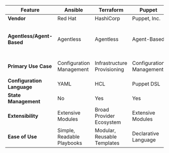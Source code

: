 | **Feature**                   | **Ansible**                 | **Terraform**               | **Puppet**                  | **Chef**                    | **SaltStack**                     |
|-------------------------------|-----------------------------|-----------------------------|-----------------------------|-----------------------------|-----------------------------------|
| **Vendor**                    | Red Hat                     | HashiCorp                   | Puppet, Inc.                | Progress                    | VMware                            |
| **Agentless/Agent-Based**     | Agentless                   | Agentless                   | Agent-Based                 | Agent-Based                 | Flexible (Agentless and Agent-Based) |
| **Primary Use Case**          | Configuration Management    | Infrastructure Provisioning | Configuration Management    | Configuration Management    | Event-Driven Automation           |
| **Configuration Language**    | YAML                        | HCL                         | Puppet DSL                  | Ruby                        | YAML, Jinja                       |
| **State Management**          | No                          | Yes                         | Yes                         | Yes                         | Yes                               |
| **Extensibility**             | Extensive Modules           | Broad Provider Ecosystem    | Extensive Modules           | Chef Supermarket            | Pluggable, Extensible Modules     |
| **Ease of Use**               | Simple, Readable Playbooks  | Modular, Reusable Templates | Declarative Language        | Ruby-Based DSL              | Flexible, High-Speed              |